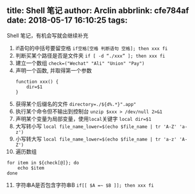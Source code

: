 title: Shell 笔记
author: Arclin
abbrlink: cfe784af
date: 2018-05-17 16:10:25
tags:
---
Shell 笔记，有机会写就会继续补充
<!--more-->

1. if语句的中括号要留空格  `if空格[空格 判断语句 空格]; then xxx fi` 
2. 判断买某个路径是否是文件夹  `if [ -d “./xxx” ]; then xxx fi`
3. 建立一个数组 `check=("Wechat" "Ali" "Union" "Pay")`
4. 声明一个函数, 并取得第一个参数
	```
    function xxx() {
    	dir=$1
    }
    ```
5. 获得某个后缀名的文件 `directory=./${d%.*}".app"`
6. 执行某个命令但不输出到控制台 `unzip $xxx > /dev/null 2>&1`
7. 声明某个变量为局部变量，使用`local`关键字 `local dir=$1`
8. 大写转小写 `local file_name_lower=$(echo $file_name | tr 'A-Z' 'a-z')`
9. 小写转大写 `local file_name_lower=$(echo $file_name | tr 'a-z' 'A-Z')`
10. 遍历数组
  ```
  for item in ${check[@]}; do
      echo $item
  done
  ```
11. 字符串A是否包含字符串B `if[[ $A =~ $B ]]; then xxx fi`